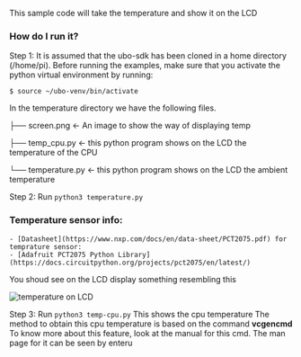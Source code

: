This sample code will take the temperature and show it on the LCD

### How do I run it?

Step 1: It is assumed that the ubo-sdk has been cloned in a home directory (/home/pi). Before running the examples, make sure that you activate the python virtual environment by running:

```$ source ~/ubo-venv/bin/activate```

In the temperature directory we have the following files. 

├── screen.png <- An image to show the way of displaying temp

├── temp_cpu.py <- this python program shows on the LCD the temperature of the CPU

└── temperature.py <- this python program shows on the LCD the ambient temperature


Step 2: Run `python3 temperature.py`

### Temperature sensor info:
	- [Datasheet](https://www.nxp.com/docs/en/data-sheet/PCT2075.pdf) for temprature sensor:
	- [Adafruit PCT2075 Python Library] (https://docs.circuitpython.org/projects/pct2075/en/latest/)

You shoud see on the LCD display something resembling this 


![temperature on LCD ](screen.png)

Step 3: Run `python3 temp-cpu.py`
	This shows the cpu temperature
	The method to obtain this cpu temperature is based on the command **vcgencmd** 
	To know more about this feature, look at the manual for this cmd.
	The man page for it can be seen by enteru

